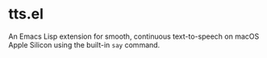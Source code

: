 # tts.el
An Emacs Lisp extension for smooth, continuous text-to-speech on macOS Apple Silicon using the built-in `say` command.
